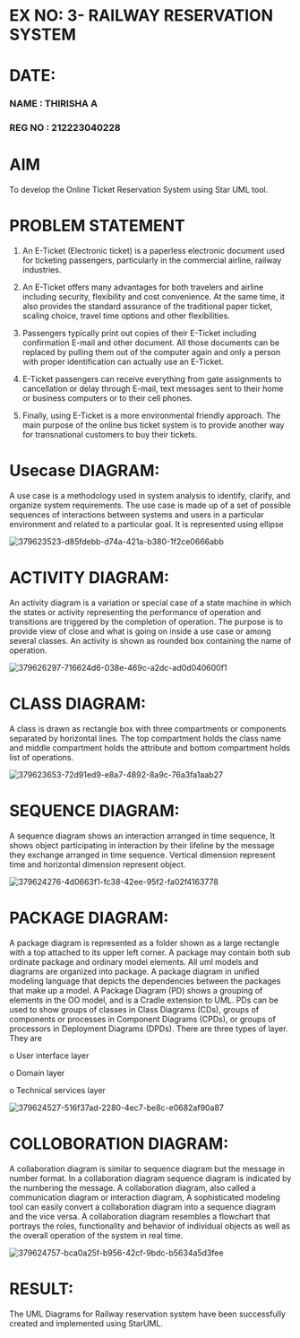 # EX NO: 3-	RAILWAY RESERVATION SYSTEM 
# DATE:

### NAME : THIRISHA A
### REG NO : 212223040228

# AIM
To develop the Online Ticket Reservation System using Star UML tool.

# PROBLEM STATEMENT

1.	An E-Ticket (Electronic ticket) is a paperless electronic document used for ticketing passengers, particularly in the commercial airline, railway industries.

2.	An E-Ticket offers many advantages for both travelers and airline including security, flexibility and cost convenience. At the same time, it also provides the standard assurance of the traditional paper ticket, scaling choice, travel time options and other flexibilities.

3.	Passengers typically print out copies of their E-Ticket including confirmation E-mail and other document. All those documents can be replaced by pulling them out of the computer again and only a person with proper identification can actually use an  E-Ticket.

4.	E-Ticket passengers can receive everything from gate assignments to cancellation or delay through E-mail, text messages sent to their home or business computers or to their cell phones.

5.	Finally, using E-Ticket is a more environmental friendly approach. The main purpose of the online bus ticket system is to provide another way for transnational customers to buy their tickets.

# Usecase DIAGRAM:

A use case is a methodology used in system analysis to identify, clarify, and organize system requirements. The use case is made up of a set of possible sequences of interactions between systems and users in a particular environment and related to a particular goal. It is represented using ellipse

![379623523-d85fdebb-d74a-421a-b380-1f2ce0666abb](https://github.com/user-attachments/assets/9402eb2a-543f-4944-b0ca-b225632352d5)

# ACTIVITY DIAGRAM:

An activity diagram is a variation or special case of a state machine in which the states or activity representing the performance of operation and transitions are triggered by the completion of operation. The purpose is to provide view of close and what is going on inside a use case or among several classes. An activity is shown as rounded box containing the name of operation.

![379626297-716624d6-038e-469c-a2dc-ad0d040600f1](https://github.com/user-attachments/assets/5cb83b7a-86cc-4b0f-8ba4-1dd9f62fecca)

# CLASS DIAGRAM:

A class is drawn as rectangle box with three compartments or components separated by horizontal lines. The top compartment holds the class name and middle compartment holds the attribute and bottom compartment holds list of operations.

![379623653-72d91ed9-e8a7-4892-8a9c-76a3fa1aab27](https://github.com/user-attachments/assets/bfd45426-6cce-4c59-a210-aa53379e28de)


# SEQUENCE DIAGRAM:

A sequence diagram shows an interaction arranged in time sequence,
It shows object participating in interaction by their lifeline by the message they exchange arranged in time sequence. Vertical dimension represent time and horizontal dimension represent object.


![379624276-4d0663f1-fc38-42ee-95f2-fa02f4163778](https://github.com/user-attachments/assets/186e1c8d-806d-404d-aeb0-7e984d20dc41)
# PACKAGE DIAGRAM:

A package diagram is represented as a folder shown as a large rectangle with a top attached to its upper left corner. A package may contain both sub ordinate package and ordinary model elements. All uml models and diagrams are organized into package. A package diagram in unified modeling language that depicts the dependencies between the packages that make up a model. A Package Diagram (PD) shows a grouping of elements in the OO model, and is a Cradle extension to UML. PDs can be used to show groups of classes in Class Diagrams (CDs), groups of components or processes in Component Diagrams (CPDs), or groups of processors in Deployment Diagrams (DPDs).
There are three types of layer. They are

o	User interface layer

o	Domain layer

o	Technical services layer


![379624527-516f37ad-2280-4ec7-be8c-e0682af90a87](https://github.com/user-attachments/assets/3fdc6837-1dc4-40fc-8bad-4a30906b6a35)

# COLLOBORATION DIAGRAM:

A collaboration diagram is similar to sequence diagram but the message in number format. In a collaboration diagram sequence diagram is indicated by the numbering the message. A collaboration diagram, also called a communication diagram or interaction diagram, A sophisticated modeling tool can easily convert a collaboration diagram into a sequence diagram and the vice versa. A collaboration diagram resembles a flowchart that portrays the roles, functionality and behavior of individual objects as well as the overall operation of the system in real time.

![379624757-bca0a25f-b956-42cf-9bdc-b5634a5d3fee](https://github.com/user-attachments/assets/abbf6897-eaf9-432c-8dd9-79b04ccd4b84)


# RESULT:

The UML Diagrams for Railway reservation system have been successfully created and implemented using StarUML.
